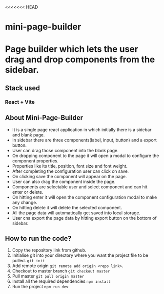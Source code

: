 <<<<<<< HEAD
# mini-page-builder
Page builder which lets the user drag and drop components from the sidebar.
=======
## Stack used
### React + Vite

## About Mini-Page-Builder
- It is a single page react application in which initially there is a sidebar and blank page.
- In sidebar there are three components(label, input, button) and a export button.
- User can drag those component into the blank page.
- On dropping component to the page it will open a modal to configure the component properties.
- Properties like its title, position, font size and font weight.
- After completing the configuration user can click on save.
- On clicking save the component will appear on the page.
- User can also drag the component inside the page.
- Components are selectable user and select component and can hit enter or delete.
- On hitting enter it will open the component configuration modal to make any change.
- On hitting delete it will delete the selected component.
- All the page data will automatically get saved into local storage.
- User cna export the page data by hitting export button on the bottom of sidebar.

## How to run the code?
1. Copy the repository link from github.
2. Initialise git into your directory where you want the project file to be pulled.
  `git init`
3. Add remote origin
  `git remote add origin <repo link>`.
4. Checkout to master branch
  `git checkout master`
5. Pull master
  `git pull origin master`
6. Install all the required dependencies
  `npm install`
7. Run the project
  `npm run dev`
